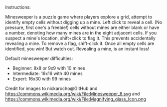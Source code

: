 Instructions:

Minesweeper is a puzzle game where players explore a grid, attempt to identify empty cells without digging up a mine. Left click to reveal a cell. (No pressure, first one's a freebie!) cells without mines are either blank or have a number, denoting how many mines are in the eight adjacent cells. If you suspect a mine's location, shift+click to flag it. This prevents accidentally revealing a mine. To remove a flag, shift-click it. Once all empty cells are identified, you win! But watch out. Revealing a mine, is an instant loss!

Default minesweeper difficulties:
  - Beginner: 8x8 or 9x9 with 10 mines
  - Intermediate: 16x16 with 40 mines
  - Expert: 16x30 with 99 mines

Credit for images to nickarocho@GitHub and https://commons.wikimedia.org/wiki/File:Minesweeper_8.svg and https://commons.wikimedia.org/wiki/File:Magnifying_glass_Icon.png

